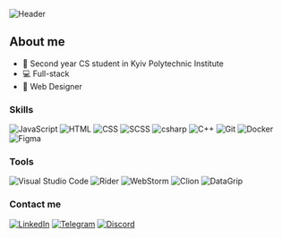 ![Header](assets/banner.gif)

## About me

- 📓 Second year CS student in Kyiv Polytechnic Institute
- 💻 Full-stack 
- 🎨 Web Designer

### Skills

![JavaScript](https://img.shields.io/badge/-JavaScript-000000?style=flat&logo=javascript)
![HTML](https://img.shields.io/badge/-HTML-000000?style=flat&logo=html5)
![CSS](https://img.shields.io/badge/-CSS-000000?style=flat&logo=css3)
![SCSS](https://img.shields.io/badge/-SCSS-000000?style=flat&logo=sass)
![csharp](https://img.shields.io/badge/-C%23-000000?style=flat&logo=csharp)
![C++](https://img.shields.io/badge/-C%2B%2B-000000?style=flat&logo=c%2B%2B)
![Git](https://img.shields.io/badge/-Git-000000?style=flat&logo=git)
![Docker](https://img.shields.io/badge/-Docker-000000?style=flat&logo=docker)
![Figma](https://img.shields.io/badge/-Figma-000000?style=flat&logo=figma)

### Tools
![Visual Studio Code](https://img.shields.io/badge/-Visual%20Studio%20Code-000000?style=flat&logo=visual-studio-code)
![Rider](https://img.shields.io/badge/-Rider-000000?style=flat&logo=rider)
![WebStorm](https://img.shields.io/badge/-WebStorm-000000?style=flat&logo=webstorm)
![Clion](https://img.shields.io/badge/-Clion-000000?style=flat&logo=clion)
![DataGrip](https://img.shields.io/badge/-DataGrip-000000?style=flat&logo=datagrip)

### Contact me

[![LinkedIn](https://img.shields.io/badge/-LinkedIn-000000?style=flat&logo=linkedin)](https://www.linkedin.com/in/maksym-perekhodko/)
[![Telegram](https://img.shields.io/badge/-Telegram-000000?style=flat&logo=telegram)](https://t.me/kinqbert)
[![Discord](https://img.shields.io/badge/-Discord-7289DA?style=flat&logo=discord&logoColor=white)](https://discordapp.com/users/kinqbert)
